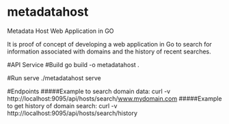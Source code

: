 # metadatahost
Metadata Host Web Application in GO

It is proof of concept of developing a web application in Go to search for information associated with domains and the history of recent searches.

#API Service
#Build 
go build -o metadatahost .

#Run serve
./metadatahost serve

#Endpoints
#####Example to search domain data:
curl -v http://localhost:9095/api/hosts/search/www.mydomain.com
#####Example to get history of domain search:
curl -v http://localhost:9095/api/hosts/search/history
